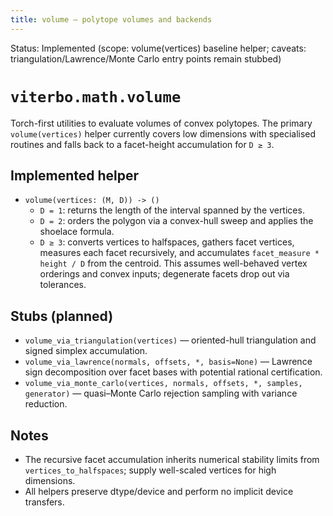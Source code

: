 ```yaml
---
title: volume — polytope volumes and backends
---
```


Status: Implemented (scope: volume(vertices) baseline helper; caveats: triangulation/Lawrence/Monte Carlo entry points remain stubbed)

# `viterbo.math.volume`

Torch-first utilities to evaluate volumes of convex polytopes. The primary
`volume(vertices)` helper currently covers low dimensions with specialised
routines and falls back to a facet-height accumulation for `D ≥ 3`.

## Implemented helper

- `volume(vertices: (M, D)) -> ()`
  - `D = 1`: returns the length of the interval spanned by the vertices.
  - `D = 2`: orders the polygon via a convex-hull sweep and applies the shoelace
    formula.
  - `D ≥ 3`: converts vertices to halfspaces, gathers facet vertices, measures
    each facet recursively, and accumulates `facet_measure * height / D` from the
    centroid. This assumes well-behaved vertex orderings and convex inputs; degenerate
    facets drop out via tolerances.

## Stubs (planned)

- `volume_via_triangulation(vertices)` — oriented-hull triangulation and signed
  simplex accumulation.
- `volume_via_lawrence(normals, offsets, *, basis=None)` — Lawrence sign
  decomposition over facet bases with potential rational certification.
- `volume_via_monte_carlo(vertices, normals, offsets, *, samples, generator)` —
  quasi–Monte Carlo rejection sampling with variance reduction.

## Notes

- The recursive facet accumulation inherits numerical stability limits from
  `vertices_to_halfspaces`; supply well-scaled vertices for high dimensions.
- All helpers preserve dtype/device and perform no implicit device transfers.
